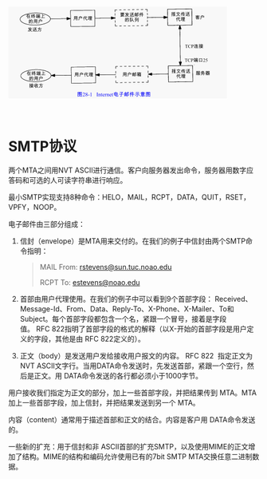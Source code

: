  

![img](img/chap28/img0.png)

 

# SMTP协议

两个MTA之间用NVT ASCII进行通信。客户向服务器发出命令，服务器用数字应答码和可选的人可读字符串进行响应。

最小SMTP实现支持8种命令：HELO，MAIL，RCPT，DATA，QUIT，RSET，VPFY，NOOP。

电子邮件由三部分组成：

1. 信封（envelope）是MTA用来交付的。在我们的例子中信封由两个SMTP命令指明：

   > MAIL From: <rstevens@sun.tuc.noao.edu>
   >
   > RCPT To: <estevens@noao.edu>

2. 首部由用户代理使用。在我们的例子中可以看到9个首部字段： Received、Message-Id、From、Data、Reply-To、X-Phone、X-Mailer、To和Subject。每个首部字段都包含一个名，紧跟一个冒号，接着是字段值。 RFC 822指明了首部字段的格式的解释（以X-开始的首部字段是用户定义的字段，其他是由 RFC 822定义的）。

3. 正文（body）是发送用户发给接收用户报文的内容。 RFC 822  指定正文为NVT ASCII文字行。当用DATA命令发送时，先发送首部，紧跟一个空行，然后是正文。用 DATA命令发送的各行都必须小于1000字节。

用户接收我们指定为正文的部分，加上一些首部字段，并把结果传到 MTA。MTA加上一些首部字段，加上信封，并把结果发送到另一个 MTA。

内容（content）通常用于描述首部和正文的结合。内容是客户用 DATA命令发送的。

一些新的扩充：用于信封和非 ASCII首部的扩充SMTP，以及使用MIME的正文增加了结构。MIME的结构和编码允许使用已有的7bit SMTP MTA交换任意二进制数据。